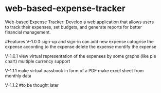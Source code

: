 # web-based-expense-tracker
Web-based Expense Tracker: Develop a web application that allows users to track their expenses, set budgets, and generate reports for better financial management.

#Features
V-1.0.0
  sign-up and sign-in
  can add new expense
  catogrise the expense according to the expense
  delete the expense 
  mordify the expense

V-1.0.1
  view virtual representation of the expenses by some graphs (like pie chart)
  multiple currency support

V-1.1.1
  make virtual passbook in form of a PDF
  make excel sheet from monthly data

V-1.1.2
  #to be thought later
